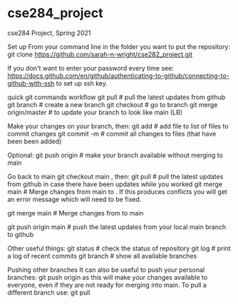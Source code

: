 # cse284_project
cse284 Project, Spring 2021

Set up
From your command line in the folder you want to put the repository:
git clone https://github.com/sarah-n-wright/cse282_project.git

If you don't want to enter your password every time see: https://docs.github.com/en/github/authenticating-to-github/connecting-to-github-with-ssh to set up ssh key.

quick git commands workflow
git pull # pull the latest updates from github
git branch <branch name> # create a new branch
git checkout <branch name> # go to branch git merge origin/master # to update your branch to look like main (LB)

Make your changes on your branch, then:
git add <filename> # add file to list of files to commit changes
git commit -m <description> # commit all changes to files (that have been been added)

Optional:
git push origin <mybranch> # make your branch available without merging to main

Go back to main git checkout main , then:
git pull # pull the latest updates from github in case there have been updates while you worked
git merge main <mybranch> # Merge changes from main to . If this produces conflicts you will get an error message which will need to be fixed.

git merge <mybranch> main # Merge changes from to main

git push origin main # push the latest updates from your local main branch to github

Other useful things:
git status # check the status of repository
git log # print a log of recent commits
git branch # show all available branches

Pushing other branches
It can also be useful to push your personal branches:
git push origin <mybranch> as this will make your changes available to everyone, even if they are not ready for merging into main.
To pull a different branch use:
git pull <otherbranch>
